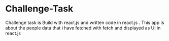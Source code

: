 # Challenge-Task
Challenge task is Build with react.js and written code in react.js . This app is about the people data that i have fetched with fetch and displayed as UI in react.js








